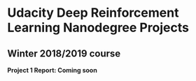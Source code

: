 # Udacity Deep Reinforcement Learning Nanodegree Projects
## Winter 2018/2019 course

**Project 1 Report: Coming soon**
